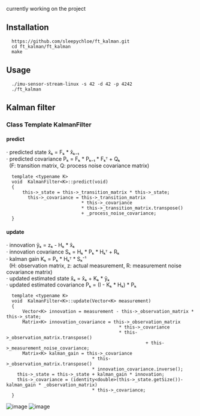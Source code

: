 currently working on the project

## Installation
```
  https://github.com/sleepychloe/ft_kalman.git
  cd ft_kalman/ft_kalman
  make
```

## Usage
```
  ./imu-sensor-stream-linux -s 42 -d 42 -p 4242
  ./ft_kalman
```

## Kalman filter

### Class Template KalmanFilter<K>
#### predict
 ⋅ predicted state x̂ₖ = Fₖ * x̂ₖ₋₁<br>
 ⋅ predicted covariance Pₖ = Fₖ * Pₖ₋₁ * Fₖᵀ + Qₖ<br>
&nbsp;&nbsp;(F: transition matrix, Q: process noise covariance matrix)

```
  template <typename K>
  void	KalmanFilter<K>::predict(void)
  {
      this->_state = this->_transition_matrix * this->_state;
    	this->_covariance = this->_transition_matrix
                            * this->_covariance
                            * this->_transition_matrix.transpose()
                            + _process_noise_covariance;
  }
```

#### update
 ⋅ innovation ỹₖ = zₖ - Hₖ * x̂ₖ<br>
 ⋅ innovation covariance Sₖ = Hₖ * Pₖ * Hₖᵀ + Rₖ<br>
 ⋅ kalman gain Kₖ = Pₖ * Hₖᵀ * Sₖ⁻¹<br>
&nbsp;&nbsp;(H: observation matrix, z: actual measurement, R: measurement noise covariance matrix)<br>
 ⋅ updated estimated state x̂ₖ = x̂ₖ + Kₖ * ỹₖ<br>
 ⋅ updated estimated covariance Pₖ = (I - Kₖ * Hₖ) * Pₖ<br>
```
  template <typename K>
  void	KalmanFilter<K>::update(Vector<K> measurement)
  {
  	  Vector<K>	innovation = measurement - this->_observation_matrix * this->_state;
  	  Matrix<K>	innovation_covariance = this->_observation_matrix
                                          * this->_covariance
                                          * this->_observation_matrix.transpose()
  					                            	+ this->_measurement_noise_covariance;
  	  Matrix<K>	kalman_gain = this->_covariance
                                * this->_observation_matrix.transpose()
                                * innovation_covariance.inverse();
  	this->_state = this->_state + kalman_gain * innovation;
  	this->_covariance = (identity<double>(this->_state.getSize())- kalman_gain * _observation_matrix)
  				                * this->_covariance;
  }
```

![image](https://github.com/sleepychloe/ft_kalman/assets/78352910/019a912f-8248-4744-a2c6-7ce9951eb3cc)
![image](https://github.com/sleepychloe/ft_kalman/assets/78352910/a7a1838c-c44b-4e67-aeb1-7b1f40c7b5ca)
